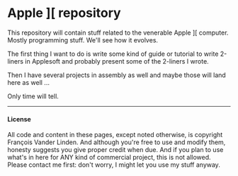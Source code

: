 # Apple ]\[ repository
This repository will contain stuff related to the venerable Apple ]\[ computer. Mostly programming stuff. We'll see how it evolves.

The first thing I want to do is write some kind of guide or tutorial to write 2-liners in Applesoft and probably present some of the 2-liners I wrote.

Then I have several projects in assembly as well and maybe those will land here as well ...

Only time will tell.

---
#### License
All code and content in these pages, except noted otherwise, is copyright François Vander Linden. And although you're free to use and modify them, honesty suggests you give proper credit when due. And if you plan to use what's in here for ANY kind of commercial project, this is not allowed. Please contact me first: don't worry, I might let you use my stuff anyway.
